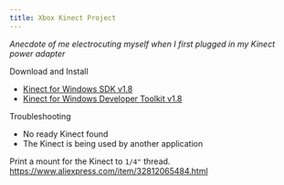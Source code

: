 ```yaml
---
title: Xbox Kinect Project
---
```


_Anecdote of me electrocuting myself when I first plugged in my Kinect power adapter_

Download and Install

- [Kinect for Windows SDK v1.8](https://www.microsoft.com/en-us/download/confirmation.aspx?id=40278)
- [Kinect for Windows Developer Toolkit v1.8](https://www.microsoft.com/en-gb/download/confirmation.aspx?id=40276)

Troubleshooting

- No ready Kinect found
- The Kinect is being used by another application

Print a mount for the Kinect to `1/4"` thread.
<https://www.aliexpress.com/item/32812065484.html>
